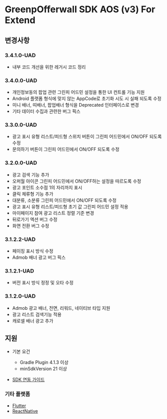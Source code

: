 # GreenpOfferwall SDK AOS (v3) For Extend
## 변경사항

### 3.4.1.0-UAD
- 내부 코드 개선을 위한 레거시 코드 정리
  
### 3.4.0.0-UAD
- 개인정보동의 팝업 관련 그린피 어드민 설정을 통한 UI 컨트롤 기능 지원
- Android 플랫폼 형식에 맞지 않는 AppCode로 초기화 시도 시 실패 되도록 수정
- 미니 배너, 띠배너, 팝업배너 형식을 Deprecated 인터페이스로 변경
- 기타 데이터 수집과 관련한 버그 픽스

### 3.3.0.0-UAD
- 광고 표시 유형 리스트/피드형 스위치 버튼이 그린피 어드민에서 ON/OFF 되도록 수정
- 문의하기 버튼이 그린피 어드민에서 ON/OFF 되도록 수정

### 3.2.0.0-UAD
- 광고 검색 기능 추가
- 오퍼월 아이콘 그린피 어드민에서 ON/OFF하는 설정을 따르도록 수정
- 광고 포인트 소수점 1의 자리까지 표시
- 클릭 체류형 기능 추가
- 대분류, 소분류 그린피 어드민에서 ON/OFF 되도록 수정
- 광고 표시 유형 리스트/피드형 초기 값 그린피 어드민 설정 적용
- 마이페이지 참여 광고 리스트 정렬 기준 변경
- 뒤로가기 엑션 버그 수정
- 화면 전환 버그 수정

### 3.1.2.2-UAD
- 페이징 표시 방식 수정
- Admob 배너 광고 버그 픽스

### 3.1.2.1-UAD
- 버전 표시 방식 정정 및 오타 수정  

### 3.1.2.0-UAD
- Admob 광고 배너, 전면, 리워드, 네이티브 타입 지원
- 광고 리스트 검색기능 적용
- 캐로셀 배너 광고 추가

## 지원
- 기본 요건
    - Gradle Plugin 4.1.3 이상
    - minSdkVersion 21 이상

- [SDK 연동 가이드](https://github.com/rnd-adforus/GreenpSDK_Android/wiki/Greenp-Offerwall-Android-v3-For-Extend-%EC%97%B0%EB%8F%99%EA%B0%80%EC%9D%B4%EB%93%9C)

### 기타 플랫폼
- [Flutter](https://github.com/rnd-adforus/GreenpSDK_Android/wiki/GreenpOfferwall-forExtends-(v3)-SDK-Flutter-(AOS)-%EC%A7%80%EC%9B%90-%EA%B0%80%EC%9D%B4%EB%93%9C)
- [ReactNative](https://github.com/rnd-adforus/GreenpSDK_Android/wiki/ReactNative-GreenpOfferwall-forExtends-SDK-%EA%B0%80%EC%9D%B4%EB%93%9C)
